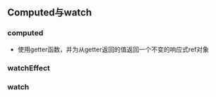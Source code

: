 ## Computed与watch

### computed
- 使用getter函数，并为从getter返回的值返回一个不变的响应式ref对象

### watchEffect

### watch
